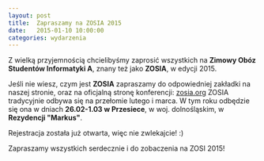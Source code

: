 ```yaml
---
layout:	post
title:	Zapraszamy na ZOSIA 2015
date:	2015-01-10 10:00:00
categories:	wydarzenia
---
```


Z wielką przyjemnością chcielibyśmy zaprosić wszystkich na __Zimowy Obóz Studentów Informatyki A__, znany też jako __ZOSIA__, w edycji 2015.

Jeśli nie wiesz, czym jest __ZOSIA__ zapraszamy do odpowiedniej zakładki na naszej stronie, oraz na oficjalną stronę konferencji: [zosia.org](http://zosia.org)
ZOSIA tradycyjnie odbywa się na przełomie lutego i marca. W tym roku odbędzie się ona w dniach __26.02-1.03 w Przesiece__, w woj. dolnośląskim, w __Rezydencji "Markus"__.

Rejestracja została już otwarta, więc nie zwlekajcie! :)

Zapraszamy wszystkich serdecznie i do zobaczenia na ZOSI 2015!
